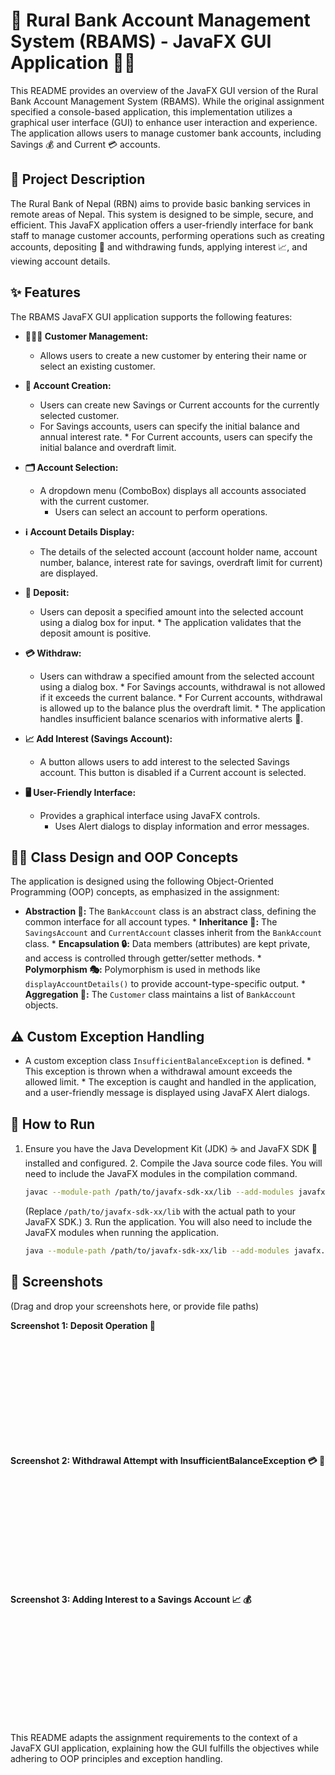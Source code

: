 #   🏦 Rural Bank Account Management System (RBAMS) - JavaFX GUI Application 🧑‍💻

 This README provides an overview of the JavaFX GUI version of the Rural Bank Account Management System (RBAMS). While the original assignment specified a console-based application, this implementation utilizes a graphical user interface (GUI) to enhance user interaction and experience. The application allows users to manage customer bank accounts, including Savings 💰 and Current 💳 accounts.

 ##   📜 Project Description

The Rural Bank of Nepal (RBN) aims to provide basic banking services in remote areas of Nepal. This system is designed to be simple, secure, and efficient. This JavaFX application offers a user-friendly interface for bank staff to manage customer accounts, performing operations such as creating accounts, depositing 💸 and withdrawing funds, applying interest 📈, and viewing account details.

##   ✨ Features

The RBAMS JavaFX GUI application supports the following features:

* **🧑‍🤝‍🧑 Customer Management:**

  * Allows users to create a new customer by entering their name or select an existing customer.
* **🏦 Account Creation:**

   * Users can create new Savings or Current accounts for the currently selected customer.
  * For Savings accounts, users can specify the initial balance and annual interest rate.
        * For Current accounts, users can specify the initial balance and overdraft limit.
* **🗂️ Account Selection:**

   * A dropdown menu (ComboBox) displays all accounts associated with the current customer.
        * Users can select an account to perform operations.
* **ℹ️ Account Details Display:**

  * The details of the selected account (account holder name, account number, balance, interest rate for savings, overdraft limit for current) are displayed.
* **💸 Deposit:**

  * Users can deposit a specified amount into the selected account using a dialog box for input.
        * The application validates that the deposit amount is positive.
* **💳 Withdraw:**

  * Users can withdraw a specified amount from the selected account using a dialog box.
        * For Savings accounts, withdrawal is not allowed if it exceeds the current balance.
        * For Current accounts, withdrawal is allowed up to the balance plus the overdraft limit.
        * The application handles insufficient balance scenarios with informative alerts 🚨.
* **📈 Add Interest (Savings Account):**

   * A button allows users to add interest to the selected Savings account. This button is disabled if a Current account is selected.
 * **🖥️ User-Friendly Interface:**

   * Provides a graphical interface using JavaFX controls.
        * Uses Alert dialogs to display information and error messages.

##   👨‍💻 Class Design and OOP Concepts

   The application is designed using the following Object-Oriented Programming (OOP) concepts, as emphasized in the assignment:

   * **Abstraction 🌳:** The `BankAccount` class is an abstract class, defining the common interface for all account types.
    * **Inheritance 🧬:** The `SavingsAccount` and `CurrentAccount` classes inherit from the `BankAccount` class.
    * **Encapsulation 🔒:** Data members (attributes) are kept private, and access is controlled through getter/setter methods.
    * **Polymorphism 🎭:** Polymorphism is used in methods like `displayAccountDetails()` to provide account-type-specific output.
    * **Aggregation 🤝:** The `Customer` class maintains a list of `BankAccount` objects.

##   ⚠️ Custom Exception Handling

   * A custom exception class `InsufficientBalanceException` is defined.
    * This exception is thrown when a withdrawal amount exceeds the allowed limit.
    * The exception is caught and handled in the application, and a user-friendly message is displayed using JavaFX Alert dialogs.

 ##   🚀 How to Run

   1.  Ensure you have the Java Development Kit (JDK) ☕ and JavaFX SDK 🧩 installed and configured.
    2.  Compile the Java source code files. You will need to include the JavaFX modules in the compilation command.

        ```bash
        javac --module-path /path/to/javafx-sdk-xx/lib --add-modules javafx.controls,javafx.graphics src/*.java -d out
        ```

        (Replace `/path/to/javafx-sdk-xx/lib` with the actual path to your JavaFX SDK.)
    3.  Run the application. You will also need to include the JavaFX modules when running the application.

        ```bash
        java --module-path /path/to/javafx-sdk-xx/lib --add-modules javafx.controls,javafx.graphics src.Main # or src.MainApplication
        ```

##   📸 Screenshots

   (Drag and drop your screenshots here, or provide file paths)

   **Screenshot 1: Deposit Operation 💸**

   <br><br><br><br><br><br><br><br><br><br>

   **Screenshot 2: Withdrawal Attempt with InsufficientBalanceException 💳 🚨**

   <br><br><br><br><br><br><br><br><br><br>

   **Screenshot 3: Adding Interest to a Savings Account 📈 💰**

   <br><br><br><br><br><br><br><br><br><br>

   This README adapts the assignment requirements to the context of a JavaFX GUI application, explaining how the GUI fulfills the objectives while adhering to OOP principles and exception handling.

